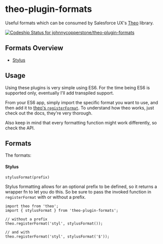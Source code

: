 # theo-plugin-formats
Useful formats which can be consumed by Salesforce UX's [Theo](https://github.com/salesforce-ux/theo) library.

[ ![Codeship Status for johnnycopperstone/theo-plugin-formats](https://codeship.com/projects/c0553380-dd4b-0133-c869-6e554581ddcc/status?branch=master)](https://codeship.com/projects/144341)

## Formats Overview

- [Stylus](#stylus)

## Usage

Using these plugins is very simple using ES6. For the time being ES6 is supported only, eventually I'll add transpiled support.

From your ES6 app, simply import the specific format you want to use, and then add it to [theo's `registerFormat`](https://github.com/salesforce-ux/theo#theoregisterformatname-formatter). To understand how theo works, just check out the docs, they're very thorough.

Also keep in mind that every formatting function might work differently, so check the API.

## Formats

The formats:

#### Stylus

  `stylusFormat(prefix)`

Stylus formatting allows for an optional prefix to be defined, so it returns a wrapper fn to let you do this. So be sure to pass the invoked function in `registerFormat` with or without a prefix.

    import theo from 'theo';
    import { stylusFormat } from 'theo-plugin-formats';

    // without a prefix
    theo.registerFormat('styl', stylusFormat());

    // and with
    theo.registerFormat('styl', stylusFormat('$'));
